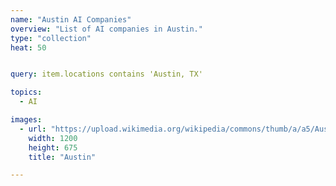 ```yaml
---
name: "Austin AI Companies"
overview: "List of AI companies in Austin."
type: "collection"
heat: 50


query: item.locations contains 'Austin, TX'

topics:
  - AI

images:
  - url: "https://upload.wikimedia.org/wikipedia/commons/thumb/a/a5/Austin_Evening.jpg/1200px-Austin_Evening.jpg"
    width: 1200
    height: 675
    title: "Austin"

---
```


